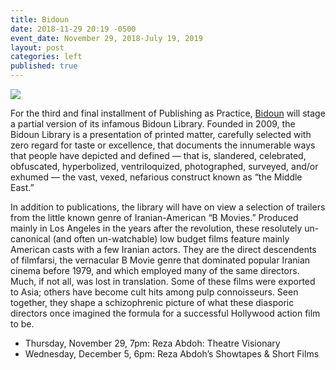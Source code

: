```yaml
---
title: Bidoun
date: 2018-11-29 20:19 -0500
event_date: November 29, 2018-July 19, 2019
layout: post
categories: left
published: true
---
```

![]({{site.baseurl}}/assets/img/2019_Ulises_Bidoun_Install_Event-4%20(2).jpg)

For the third and final installment of Publishing as Practice, [Bidoun](https://bidoun.org/) will stage a partial version of its infamous Bidoun Library. Founded in 2009, the Bidoun Library is a presentation of printed matter, carefully selected with zero regard for taste or excellence, that documents the innumerable ways that people have depicted and defined — that is, slandered, celebrated, obfuscated, hyperbolized, ventriloquized, photographed, surveyed, and/or exhumed — the vast, vexed, nefarious construct known as “the Middle East.” 

In addition to publications, the library will have on view a selection of trailers from the little known genre of Iranian-American “B Movies.” Produced mainly in Los Angeles in the years after the revolution, these resolutely un-canonical (and often un-watchable) low budget films feature mainly American casts with a few Iranian actors. They are the direct descendents of filmfarsi, the vernacular B Movie genre that dominated popular Iranian cinema before 1979, and which employed many of the same directors. Much, if not all, was lost in translation. Some of these films were exported to Asia; others have become cult hits among pulp connoisseurs. Seen together, they shape a schizophrenic picture of what these diasporic directors once imagined the formula for a successful Hollywood action film to be.

- Thursday, November 29, 7pm: Reza Abdoh: Theatre Visionary
- Wednesday, December 5, 6pm: Reza Abdoh’s Showtapes & Short Films
